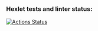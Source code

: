 ### Hexlet tests and linter status:
[![Actions Status](https://github.com/vadim-gusak/python-project-lvl1/workflows/hexlet-check/badge.svg)](https://github.com/vadim-gusak/python-project-lvl1/actions)
